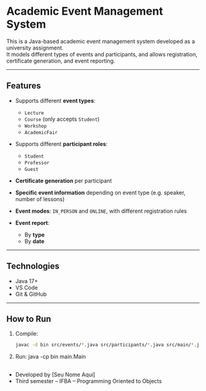 # Academic Event Management System

This is a Java-based academic event management system developed as a university assignment.  
It models different types of events and participants, and allows registration, certificate generation, and event reporting.

---

## Features

- Supports different **event types**:
  - `Lecture`
  - `Course` (only accepts `Student`)
  - `Workshop`
  - `AcademicFair`

- Supports different **participant roles**:
  - `Student`
  - `Professor`
  - `Guest`

- **Certificate generation** per participant
- **Specific event information** depending on event type (e.g. speaker, number of lessons)
- **Event modes**: `IN_PERSON` and `ONLINE`, with different registration rules
- **Event report**:
  - By **type**
  - By **date**

---

## Technologies

- Java 17+
- VS Code
- Git & GitHub

---

## How to Run

1. Compile:
   ```bash
   javac -d bin src/events/*.java src/participants/*.java src/main/*.java

2. Run:
    java -cp bin main.Main

##

- Developed by [Seu Nome Aqui]
- Third semester – IFBA – Programming Oriented to Objects
